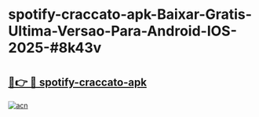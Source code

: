 # spotify-craccato-apk-Baixar-Gratis-Ultima-Versao-Para-Android-IOS-2025-#8k43v

# <h2><a href="https://ainizakaria.my?title=spotify-craccato-apk&ref=24M">🔗👉 🔴 spotify-craccato-apk</a></h2>

[![acn](https://github.com/user-attachments/assets/0f9c940e-d8b0-45ae-aac7-cd30a18b3e1c)](https://ainizakaria.my?title=spotify-craccato-apk&ref=24M)

